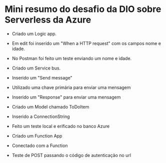 # Mini resumo do desafio da DIO sobre Serverless da Azure
- Criado um Logic app.
- Em edit foi inserido um "When a HTTP request" com os campos nome e idade.
- No Postman foi feito um teste enviando um nome e idade.
- Criado um Service bus.
- Inserido um "Send message"
- Utilizado uma chave primária para enviar uma mensagem
- Inserido um "Response" para enviar uma mensagem

- Criado um Model chamado ToDoItem
- Inserido a ConnectionString
- Feito um teste local e erificado no banco Azure
- Criado um Function App
- Conectado com a Function
- Teste de POST passando o código de autenticação no url

